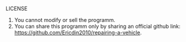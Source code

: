 LICENSE

1. You cannot modify or sell the programm.
2. You can share this programm only by sharing an official github link: https://github.com/Ericdin2010/repairing-a-vehicle.

